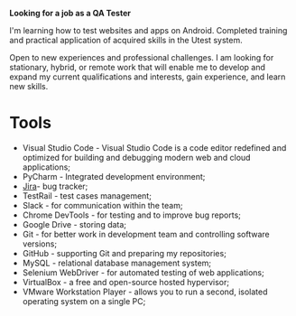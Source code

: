 <b>Looking for a job as a QA Tester</b>

I'm learning how to test websites and apps on Android.
Completed training and practical application of acquired skills in the Utest system.

Open to new experiences and professional challenges. I am looking for stationary, hybrid, or remote work that will enable me to develop and expand my current qualifications and interests, gain experience, and learn new skills.


<b><h1>Tools</h1></b>
<ul><li>Visual Studio Code - Visual Studio Code is a code editor redefined and optimized for building and debugging modern web and cloud applications;</li>
<li>PyCharm - Integrated development environment;</li>
<li><a href="https://www.atlassian.com/pl/software/jira">Jira</a>- bug tracker;</li>
<li>TestRail - test cases management;</li>
<li>Slack - for communication within the team;</li>
<li>Chrome DevTools - for testing and to improve bug reports;</li>
<li>Google Drive - storing data;</li>
<li>Git - for better work in development team and controlling software versions;</li>
<li>GitHub - supporting Git and preparing my repositories;</li>
<li>MySQL - relational database management system;</li>
<li>Selenium WebDriver - for automated testing of web applications;</li>
<li>VirtualBox - a free and open-source hosted hypervisor;</li>
<li>VMware Workstation Player - allows you to run a second, isolated operating system on a single PC;</li>
</ul>
